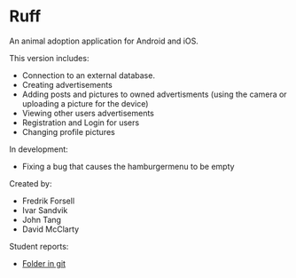 # Ruff
An animal adoption application for Android and iOS.

This version includes:
- Connection to an external database.
- Creating advertisements
- Adding posts and pictures to owned advertisments (using the camera or uploading a picture for the device)
- Viewing other users advertisements
- Registration and Login for users
- Changing profile pictures

In development:
- Fixing a bug that causes the hamburgermenu to be empty

Created by:
- Fredrik Forsell
- Ivar Sandvik
- John Tang
- David McClarty

Student reports:
- [Folder in git](https://github.com/fredrifo/Ruff/tree/master/Student%20reports)
